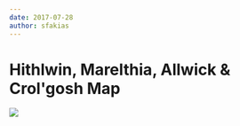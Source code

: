 ```yaml
---
date: 2017-07-28
author: sfakias
---
```

# Hithlwin, Marelthia, Allwick & Crol'gosh Map

[![](https://1.bp.blogspot.com/-yA7qmmKm6gE/WXpYb-H9l_I/AAAAAAAAANA/dGFPgWYeYtcLRtA4tFD_hqcwn2vszCfwgCLcBGAs/s320/Hithlwin%252C%2BAllwick%2B%2526%2BCrol%2527gosh%2BMap.jpg)](https://1.bp.blogspot.com/-yA7qmmKm6gE/WXpYb-H9l_I/AAAAAAAAANA/dGFPgWYeYtcLRtA4tFD_hqcwn2vszCfwgCLcBGAs/s1600/Hithlwin%252C%2BAllwick%2B%2526%2BCrol%2527gosh%2BMap.jpg)



